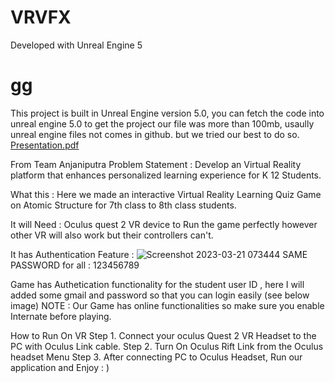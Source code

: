 # VRVFX

Developed with Unreal Engine 5
# gg
This project is built in Unreal Engine version 5.0, you can fetch the code into unreal engine 5.0 to get the project
our file was more than 100mb, usaully unreal engine files not comes in github. but we tried our best to do so.
[Presentation.pdf](https://github.com/handakungf/gg/files/11025213/Presentation.pdf)

From Team Anjaniputra
Problem Statement : Develop an Virtual Reality platform that enhances personalized learning experience for
K 12 Students.

What this :
Here we made an interactive Virtual Reality Learning Quiz Game on Atomic Structure for 7th class to
8th class students.

It will Need :
Oculus quest 2 VR device to Run the game perfectly however other VR will also work but their
controllers can't.

It has Authentication Feature : ![Screenshot 2023-03-21 073444](https://user-images.githubusercontent.com/98886868/226525875-7cfb3758-cda1-44b5-9ca7-d1f4d8b1a825.png)
                                SAME PASSWORD for all : 123456789

Game has
Authetication functionality for the student user ID , here I will added some
gmail and password so that you can login easily (see below image)
NOTE : Our Game has online functionalities so make sure you enable
Internate before playing.

How to Run On VR
Step 1. Connect your
oculus Quest 2 VR Headset to the PC with Oculus
Link cable.
Step 2. Turn On Oculus Rift Link from the Oculus headset Menu
Step 3. After connecting PC to Oculus Headset, Run our application and
Enjoy : )
